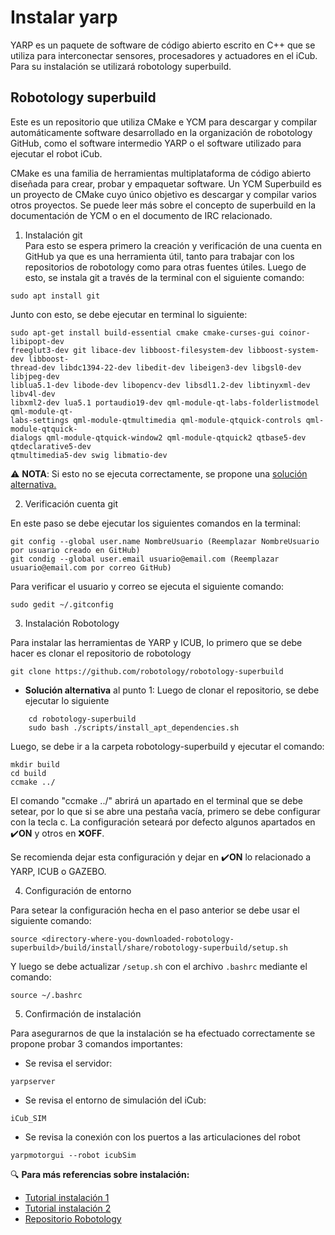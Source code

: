 Instalar yarp
=================
YARP es un paquete de software de código abierto escrito en C++ que se utiliza para interconectar sensores, procesadores y actuadores en el iCub. Para su instalación se utilizará robotology superbuild.
## Robotology superbuild
Este es un repositorio que utiliza CMake e YCM para descargar y compilar automáticamente software desarrollado en la organización de robotology GitHub, como el software intermedio YARP o el software utilizado para ejecutar el robot iCub.

CMake es una familia de herramientas multiplataforma de código abierto diseñada para crear, probar y empaquetar software. Un YCM Superbuild es un proyecto de CMake cuyo único objetivo es descargar y compilar varios otros proyectos. Se puede leer más sobre el concepto de superbuild en la documentación de YCM o en el documento de IRC relacionado.
1. Instalación git  
Para esto se espera primero la creación y verificación de una cuenta en GitHub ya que es una herramienta útil, tanto para trabajar con los repositorios de robotology como para otras fuentes útiles.
Luego de esto, se instala git a través de la terminal con el siguiente comando:

```
sudo apt install git
```

Junto con esto, se debe ejecutar en terminal lo siguiente:


```
sudo apt-get install build-essential cmake cmake-curses-gui coinor-libipopt-dev
freeglut3-dev git libace-dev libboost-filesystem-dev libboost-system-dev libboost-
thread-dev libdc1394-22-dev libedit-dev libeigen3-dev libgsl0-dev libjpeg-dev
liblua5.1-dev libode-dev libopencv-dev libsdl1.2-dev libtinyxml-dev libv4l-dev
libxml2-dev lua5.1 portaudio19-dev qml-module-qt-labs-folderlistmodel qml-module-qt-
labs-settings qml-module-qtmultimedia qml-module-qtquick-controls qml-module-qtquick-
dialogs qml-module-qtquick-window2 qml-module-qtquick2 qtbase5-dev qtdeclarative5-dev
qtmultimedia5-dev swig libmatio-dev
```

:warning: **NOTA**: Si esto no se ejecuta correctamente, se propone una [solución alternativa.](#item1)

2. Verificación cuenta git

En este paso se debe ejecutar los siguientes comandos en la terminal:

```
git config --global user.name NombreUsuario (Reemplazar NombreUsuario por usuario creado en GitHub)
git condig --global user.email usuario@email.com (Reemplazar usuario@email.com por correo GitHub)
```

Para verificar el usuario y correo se ejecuta el siguiente comando:
```
sudo gedit ~/.gitconfig
```

3. Instalación Robotology

Para instalar las herramientas de YARP  y ICUB, lo primero que se debe hacer es clonar el repositorio de robotology

```
git clone https://github.com/robotology/robotology-superbuild
```
<a name="item1"></a> 
- **Solución alternativa** al punto 1: Luego de clonar el repositorio, se debe ejecutar lo siguiente
	
```
	cd robotology-superbuild
	sudo bash ./scripts/install_apt_dependencies.sh
```
Luego, se debe ir a la carpeta robotology-superbuild y ejecutar el comando:

```
mkdir build
cd build
ccmake ../
```

El comando "ccmake ../" abrirá un apartado en el terminal que se debe setear, por lo que si se abre una pestaña vacía, primero se debe configurar con la tecla c. La configuración seteará por defecto algunos apartados en :heavy_check_mark:**ON** y otros en :x:**OFF**. 


Se recomienda dejar esta configuración y dejar en :heavy_check_mark:**ON** lo relacionado a YARP, ICUB o GAZEBO.


4. Configuración de entorno

Para setear la configuración hecha en el paso anterior se debe usar el siguiente comando:

```
source <directory-where-you-downloaded-robotology-superbuild>/build/install/share/robotology-superbuild/setup.sh
```

Y luego se debe actualizar `/setup.sh` con el archivo `.bashrc` mediante el comando:

```
source ~/.bashrc
```

5. Confirmación de instalación

Para asegurarnos de que la instalación se ha efectuado correctamente se propone probar 3 comandos importantes:

- Se revisa el servidor:
	
```
yarpserver
```
	
- Se revisa el entorno de simulación del iCub:

```
iCub_SIM
```

- Se revisa la conexión con los puertos a las articulaciones del robot

```
yarpmotorgui --robot icubSim	
```

:mag: **Para más referencias sobre instalación:**

* [Tutorial instalación 1](https://www.youtube.com/watch?v=4g5i_q1etck&t=20s)
* [Tutorial instalación 2](https://www.youtube.com/watch?v=Q0ppqigyCPI&t=2s)
* [Repositorio Robotology](https://github.com/robotology/robotology-superbuild)
